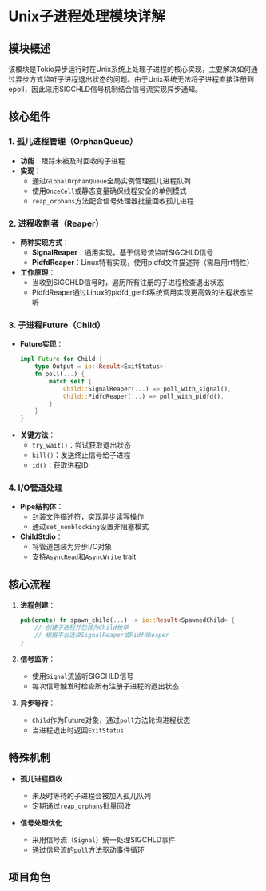# Unix子进程处理模块详解

## 模块概述
该模块是Tokio异步运行时在Unix系统上处理子进程的核心实现，主要解决如何通过异步方式监听子进程退出状态的问题。由于Unix系统无法将子进程直接注册到epoll，因此采用SIGCHLD信号机制结合信号流实现异步通知。

## 核心组件

### 1. 孤儿进程管理（OrphanQueue）
- **功能**：跟踪未被及时回收的子进程
- **实现**：
  - 通过`GlobalOrphanQueue`全局实例管理孤儿进程队列
  - 使用`OnceCell`或静态变量确保线程安全的单例模式
  - `reap_orphans`方法配合信号处理器批量回收孤儿进程

### 2. 进程收割者（Reaper）
- **两种实现方式**：
  - **SignalReaper**：通用实现，基于信号流监听SIGCHLD信号
  - **PidfdReaper**：Linux特有实现，使用pidfd文件描述符（需启用rt特性）
- **工作原理**：
  - 当收到SIGCHLD信号时，遍历所有注册的子进程检查退出状态
  - PidfdReaper通过Linux的pidfd_getfd系统调用实现更高效的进程状态监听

### 3. 子进程Future（Child）
- **Future实现**：
  ```rust
  impl Future for Child {
      type Output = io::Result<ExitStatus>;
      fn poll(...) {
          match self {
              Child::SignalReaper(...) => poll_with_signal(),
              Child::PidfdReaper(...) => poll_with_pidfd(),
          }
      }
  }
  ```
- **关键方法**：
  - `try_wait()`：尝试获取退出状态
  - `kill()`：发送终止信号给子进程
  - `id()`：获取进程ID

### 4. I/O管道处理
- **Pipe结构体**：
  - 封装文件描述符，实现异步读写操作
  - 通过`set_nonblocking`设置非阻塞模式
- **ChildStdio**：
  - 将管道包装为异步I/O对象
  - 支持`AsyncRead`和`AsyncWrite` trait

## 核心流程
1. **进程创建**：
   ```rust
   pub(crate) fn spawn_child(...) -> io::Result<SpawnedChild> {
       // 创建子进程并包装为Child枚举
       // 根据平台选择SignalReaper或PidfdReaper
   }
   ```

2. **信号监听**：
   - 使用`Signal`流监听SIGCHLD信号
   - 每次信号触发时检查所有注册子进程的退出状态

3. **异步等待**：
   - `Child`作为Future对象，通过`poll`方法轮询进程状态
   - 当进程退出时返回`ExitStatus`

## 特殊机制
- **孤儿进程回收**：
  - 未及时等待的子进程会被加入孤儿队列
  - 定期通过`reap_orphans`批量回收

- **信号处理优化**：
  - 采用信号流（`Signal`）统一处理SIGCHLD事件
  - 通过信号流的`poll`方法驱动事件循环

## 项目角色